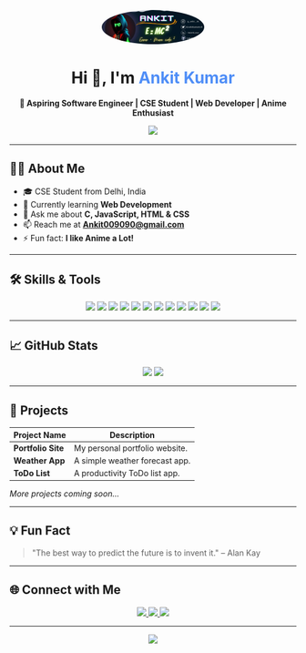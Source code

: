 <!-- Portfolio Header -->
<p align="center">
  <img src="https://raw.githubusercontent.com/Ankitkumar1100/Ankitkumar1100/main/Ankit.jpg" width="180" style="border-radius:50%" />
</p>
<h1 align="center">Hi 👋, I'm <span style="color:#4F8EF7">Ankit Kumar</span></h1>
<p align="center"><b>🚀 Aspiring Software Engineer | CSE Student | Web Developer | Anime Enthusiast</b></p>

<!-- Animated Divider -->
<p align="center"> <img src="https://readme-typing-svg.demolab.com?font=Fira+Code&duration=2000&pause=1000&color=4F8EF7&center=true&vCenter=true&width=435&lines=Welcome+to+my+GitHub+Portfolio!;Let's+build+something+amazing+%F0%9F%9A%80"/> </p>

---

## 🧑‍💻 About Me

- 🎓 CSE Student from Delhi, India
- 🌱 Currently learning **Web Development**
- 💬 Ask me about **C, JavaScript, HTML & CSS**
- 📫 Reach me at **Ankit009090@gmail.com**
- ⚡ Fun fact: <b>I like Anime a Lot!</b>

---

## 🛠️ Skills & Tools
<p align="center">
  <img src="https://img.shields.io/badge/C-00599C?style=for-the-badge&logo=c&logoColor=white"/>
  <img src="https://img.shields.io/badge/JavaScript-F7DF1E?style=for-the-badge&logo=javascript&logoColor=black"/>
  <img src="https://img.shields.io/badge/HTML5-E34F26?style=for-the-badge&logo=html5&logoColor=white"/>
  <img src="https://img.shields.io/badge/CSS3-1572B6?style=for-the-badge&logo=css3&logoColor=white"/>
  <img src="https://img.shields.io/badge/React-20232A?style=for-the-badge&logo=react&logoColor=61DAFB"/>
  <img src="https://img.shields.io/badge/Node.js-339933?style=for-the-badge&logo=nodedotjs&logoColor=white"/>
  <img src="https://img.shields.io/badge/Linux-FCC624?style=for-the-badge&logo=linux&logoColor=black"/>
  <img src="https://img.shields.io/badge/Git-F05032?style=for-the-badge&logo=git&logoColor=white"/>
  <img src="https://img.shields.io/badge/Tailwind_CSS-38B2AC?style=for-the-badge&logo=tailwind-css&logoColor=white"/>
  <img src="https://img.shields.io/badge/Adobe%20Illustrator-FF9A00?style=for-the-badge&logo=adobeillustrator&logoColor=white"/>
  <img src="https://img.shields.io/badge/Adobe%20XD-FF61F6?style=for-the-badge&logo=adobexd&logoColor=white"/>
  <img src="https://img.shields.io/badge/Photoshop-31A8FF?style=for-the-badge&logo=adobephotoshop&logoColor=white"/>
</p>

---

## 📈 GitHub Stats
<p align="center">
  <img src="https://github-readme-stats.vercel.app/api?username=ankitkumar1100&show_icons=true&theme=radical" width="400"/>
  <img src="https://github-readme-stats.vercel.app/api/top-langs?username=ankitkumar1100&layout=compact&theme=radical" width="350"/>
</p>

---

## 🚀 Projects

| Project Name      | Description                       |
|-------------------|-----------------------------------|
| **Portfolio Site**| My personal portfolio website.    |
| **Weather App**   | A simple weather forecast app.    |
| **ToDo List**     | A productivity ToDo list app.     |

*More projects coming soon...*

---

## 💡 Fun Fact

> "The best way to predict the future is to invent it." – Alan Kay

---

## 🌐 Connect with Me
<p align="center">
  <a href="https://twitter.com/ankitkumartech" target="_blank">
    <img src="https://img.shields.io/badge/Twitter-1DA1F2?style=for-the-badge&logo=twitter&logoColor=white"/>
  </a>
  <a href="https://www.linkedin.com/in/ankit-kumar-5645b9273/" target="_blank">
    <img src="https://img.shields.io/badge/LinkedIn-0077B5?style=for-the-badge&logo=linkedin&logoColor=white"/>
  </a>
  <a href="mailto:Ankit009090@gmail.com">
    <img src="https://img.shields.io/badge/Gmail-D14836?style=for-the-badge&logo=gmail&logoColor=white"/>
  </a>
</p>

---

<p align="center">
  <img src="https://simpleelabs.com/wp-content/uploads/2022/08/unnamed.gif" width="300"/>
</p>
